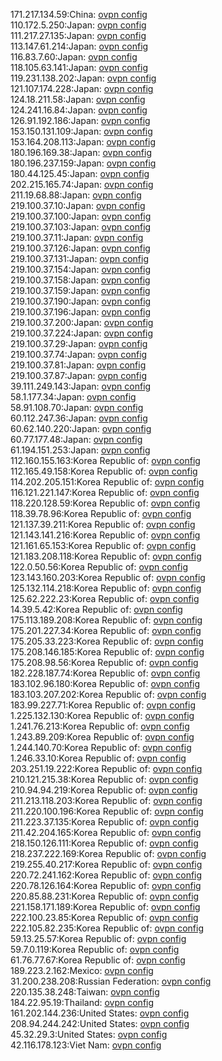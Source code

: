 171.217.134.59:China: [ovpn config](vpn/171_217_134_59.ovpn)  
110.172.5.250:Japan: [ovpn config](vpn/110_172_5_250.ovpn)  
111.217.27.135:Japan: [ovpn config](vpn/111_217_27_135.ovpn)  
113.147.61.214:Japan: [ovpn config](vpn/113_147_61_214.ovpn)  
116.83.7.60:Japan: [ovpn config](vpn/116_83_7_60.ovpn)  
118.105.63.141:Japan: [ovpn config](vpn/118_105_63_141.ovpn)  
119.231.138.202:Japan: [ovpn config](vpn/119_231_138_202.ovpn)  
121.107.174.228:Japan: [ovpn config](vpn/121_107_174_228.ovpn)  
124.18.211.58:Japan: [ovpn config](vpn/124_18_211_58.ovpn)  
124.241.16.84:Japan: [ovpn config](vpn/124_241_16_84.ovpn)  
126.91.192.186:Japan: [ovpn config](vpn/126_91_192_186.ovpn)  
153.150.131.109:Japan: [ovpn config](vpn/153_150_131_109.ovpn)  
153.164.208.113:Japan: [ovpn config](vpn/153_164_208_113.ovpn)  
180.196.169.38:Japan: [ovpn config](vpn/180_196_169_38.ovpn)  
180.196.237.159:Japan: [ovpn config](vpn/180_196_237_159.ovpn)  
180.44.125.45:Japan: [ovpn config](vpn/180_44_125_45.ovpn)  
202.215.165.74:Japan: [ovpn config](vpn/202_215_165_74.ovpn)  
211.19.68.88:Japan: [ovpn config](vpn/211_19_68_88.ovpn)  
219.100.37.10:Japan: [ovpn config](vpn/219_100_37_10.ovpn)  
219.100.37.100:Japan: [ovpn config](vpn/219_100_37_100.ovpn)  
219.100.37.103:Japan: [ovpn config](vpn/219_100_37_103.ovpn)  
219.100.37.11:Japan: [ovpn config](vpn/219_100_37_11.ovpn)  
219.100.37.126:Japan: [ovpn config](vpn/219_100_37_126.ovpn)  
219.100.37.131:Japan: [ovpn config](vpn/219_100_37_131.ovpn)  
219.100.37.154:Japan: [ovpn config](vpn/219_100_37_154.ovpn)  
219.100.37.158:Japan: [ovpn config](vpn/219_100_37_158.ovpn)  
219.100.37.159:Japan: [ovpn config](vpn/219_100_37_159.ovpn)  
219.100.37.190:Japan: [ovpn config](vpn/219_100_37_190.ovpn)  
219.100.37.196:Japan: [ovpn config](vpn/219_100_37_196.ovpn)  
219.100.37.200:Japan: [ovpn config](vpn/219_100_37_200.ovpn)  
219.100.37.224:Japan: [ovpn config](vpn/219_100_37_224.ovpn)  
219.100.37.29:Japan: [ovpn config](vpn/219_100_37_29.ovpn)  
219.100.37.74:Japan: [ovpn config](vpn/219_100_37_74.ovpn)  
219.100.37.81:Japan: [ovpn config](vpn/219_100_37_81.ovpn)  
219.100.37.87:Japan: [ovpn config](vpn/219_100_37_87.ovpn)  
39.111.249.143:Japan: [ovpn config](vpn/39_111_249_143.ovpn)  
58.1.177.34:Japan: [ovpn config](vpn/58_1_177_34.ovpn)  
58.91.108.70:Japan: [ovpn config](vpn/58_91_108_70.ovpn)  
60.112.247.36:Japan: [ovpn config](vpn/60_112_247_36.ovpn)  
60.62.140.220:Japan: [ovpn config](vpn/60_62_140_220.ovpn)  
60.77.177.48:Japan: [ovpn config](vpn/60_77_177_48.ovpn)  
61.194.151.253:Japan: [ovpn config](vpn/61_194_151_253.ovpn)  
112.160.155.163:Korea Republic of: [ovpn config](vpn/112_160_155_163.ovpn)  
112.165.49.158:Korea Republic of: [ovpn config](vpn/112_165_49_158.ovpn)  
114.202.205.151:Korea Republic of: [ovpn config](vpn/114_202_205_151.ovpn)  
116.121.221.147:Korea Republic of: [ovpn config](vpn/116_121_221_147.ovpn)  
118.220.128.59:Korea Republic of: [ovpn config](vpn/118_220_128_59.ovpn)  
118.39.78.96:Korea Republic of: [ovpn config](vpn/118_39_78_96.ovpn)  
121.137.39.211:Korea Republic of: [ovpn config](vpn/121_137_39_211.ovpn)  
121.143.141.216:Korea Republic of: [ovpn config](vpn/121_143_141_216.ovpn)  
121.161.65.153:Korea Republic of: [ovpn config](vpn/121_161_65_153.ovpn)  
121.183.208.118:Korea Republic of: [ovpn config](vpn/121_183_208_118.ovpn)  
122.0.50.56:Korea Republic of: [ovpn config](vpn/122_0_50_56.ovpn)  
123.143.160.203:Korea Republic of: [ovpn config](vpn/123_143_160_203.ovpn)  
125.132.114.218:Korea Republic of: [ovpn config](vpn/125_132_114_218.ovpn)  
125.62.222.23:Korea Republic of: [ovpn config](vpn/125_62_222_23.ovpn)  
14.39.5.42:Korea Republic of: [ovpn config](vpn/14_39_5_42.ovpn)  
175.113.189.208:Korea Republic of: [ovpn config](vpn/175_113_189_208.ovpn)  
175.201.227.34:Korea Republic of: [ovpn config](vpn/175_201_227_34.ovpn)  
175.205.33.223:Korea Republic of: [ovpn config](vpn/175_205_33_223.ovpn)  
175.208.146.185:Korea Republic of: [ovpn config](vpn/175_208_146_185.ovpn)  
175.208.98.56:Korea Republic of: [ovpn config](vpn/175_208_98_56.ovpn)  
182.228.187.74:Korea Republic of: [ovpn config](vpn/182_228_187_74.ovpn)  
183.102.96.180:Korea Republic of: [ovpn config](vpn/183_102_96_180.ovpn)  
183.103.207.202:Korea Republic of: [ovpn config](vpn/183_103_207_202.ovpn)  
183.99.227.71:Korea Republic of: [ovpn config](vpn/183_99_227_71.ovpn)  
1.225.132.130:Korea Republic of: [ovpn config](vpn/1_225_132_130.ovpn)  
1.241.76.213:Korea Republic of: [ovpn config](vpn/1_241_76_213.ovpn)  
1.243.89.209:Korea Republic of: [ovpn config](vpn/1_243_89_209.ovpn)  
1.244.140.70:Korea Republic of: [ovpn config](vpn/1_244_140_70.ovpn)  
1.246.33.10:Korea Republic of: [ovpn config](vpn/1_246_33_10.ovpn)  
203.251.19.222:Korea Republic of: [ovpn config](vpn/203_251_19_222.ovpn)  
210.121.215.38:Korea Republic of: [ovpn config](vpn/210_121_215_38.ovpn)  
210.94.94.219:Korea Republic of: [ovpn config](vpn/210_94_94_219.ovpn)  
211.213.118.203:Korea Republic of: [ovpn config](vpn/211_213_118_203.ovpn)  
211.220.100.196:Korea Republic of: [ovpn config](vpn/211_220_100_196.ovpn)  
211.223.37.135:Korea Republic of: [ovpn config](vpn/211_223_37_135.ovpn)  
211.42.204.165:Korea Republic of: [ovpn config](vpn/211_42_204_165.ovpn)  
218.150.126.111:Korea Republic of: [ovpn config](vpn/218_150_126_111.ovpn)  
218.237.222.169:Korea Republic of: [ovpn config](vpn/218_237_222_169.ovpn)  
219.255.40.217:Korea Republic of: [ovpn config](vpn/219_255_40_217.ovpn)  
220.72.241.162:Korea Republic of: [ovpn config](vpn/220_72_241_162.ovpn)  
220.78.126.164:Korea Republic of: [ovpn config](vpn/220_78_126_164.ovpn)  
220.85.88.231:Korea Republic of: [ovpn config](vpn/220_85_88_231.ovpn)  
221.158.171.189:Korea Republic of: [ovpn config](vpn/221_158_171_189.ovpn)  
222.100.23.85:Korea Republic of: [ovpn config](vpn/222_100_23_85.ovpn)  
222.105.82.235:Korea Republic of: [ovpn config](vpn/222_105_82_235.ovpn)  
59.13.25.57:Korea Republic of: [ovpn config](vpn/59_13_25_57.ovpn)  
59.7.0.119:Korea Republic of: [ovpn config](vpn/59_7_0_119.ovpn)  
61.76.77.67:Korea Republic of: [ovpn config](vpn/61_76_77_67.ovpn)  
189.223.2.162:Mexico: [ovpn config](vpn/189_223_2_162.ovpn)  
31.200.238.208:Russian Federation: [ovpn config](vpn/31_200_238_208.ovpn)  
220.135.38.248:Taiwan: [ovpn config](vpn/220_135_38_248.ovpn)  
184.22.95.19:Thailand: [ovpn config](vpn/184_22_95_19.ovpn)  
161.202.144.236:United States: [ovpn config](vpn/161_202_144_236.ovpn)  
208.94.244.242:United States: [ovpn config](vpn/208_94_244_242.ovpn)  
45.32.29.3:United States: [ovpn config](vpn/45_32_29_3.ovpn)  
42.116.178.123:Viet Nam: [ovpn config](vpn/42_116_178_123.ovpn)  
